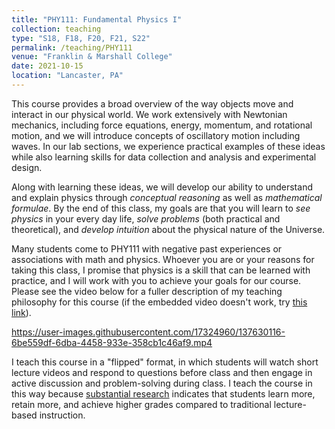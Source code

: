 ```yaml
---
title: "PHY111: Fundamental Physics I"
collection: teaching
type: "S18, F18, F20, F21, S22"
permalink: /teaching/PHY111
venue: "Franklin & Marshall College"
date: 2021-10-15
location: "Lancaster, PA"
---
```


This course provides a broad overview of the way objects move and interact in our physical world.  We work extensively with Newtonian mechanics, including force equations, energy, momentum, and rotational motion, and we will introduce concepts of oscillatory motion including waves. In our lab sections, we experience practical examples of these ideas while also learning skills for data collection and analysis and experimental design.

Along with learning these ideas, we will develop our ability to understand and explain physics through *conceptual reasoning* as well as *mathematical formulae*. By the end of this class, my goals are that you will learn to *see physics* in your every day life, *solve problems* (both practical and theoretical), and *develop intuition* about the physical nature of the Universe.

Many students come to PHY111 with negative past experiences or associations with math and physics. Whoever you are or your reasons for taking this class, I promise that physics is a skill that can be learned with practice, and I will work with you to achieve your goals for our course. Please see the video below for a fuller description of my teaching philosophy for this course (if the embedded video doesn't work, try [this link](https://drive.google.com/file/d/1Rup7_DPw0Zf8_cvyi4DnaEbiyyIuhoki/view?usp=sharing)).


https://user-images.githubusercontent.com/17324960/137630116-6be559df-6dba-4458-933e-358cb1c46af9.mp4



<!--[![Welcome to PHY111](../images/PHY111-Lec01.png)](https://drive.google.com/file/d/1Rup7_DPw0Zf8_cvyi4DnaEbiyyIuhoki/preview?width=640&height=480)-->

I teach this course in a "flipped" format, in which students will watch short lecture videos and respond to questions before class and then engage in active discussion and problem-solving during class. I teach the course in this way because [substantial research](https://www.harvardmagazine.com/2012/03/twilight-of-the-lecture) indicates that students learn more, retain more, and achieve higher grades compared to traditional lecture-based instruction.

